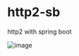 # http2-sb
http2 with spring boot


![image](https://github.com/user-attachments/assets/c6d48470-5fbc-4285-838e-0d1279696f6c)

